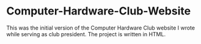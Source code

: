 # Computer-Hardware-Club-Website
This was the initial version of the Computer Hardware Club website I wrote while serving as club president. The project is written in HTML.
